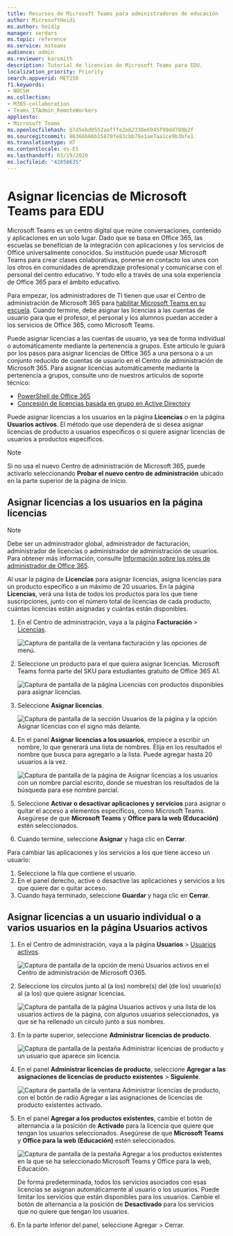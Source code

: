 ```yaml
---
title: Recursos de Microsoft Teams para administradores de educación
author: MicrosoftHeidi
ms.author: heidip
manager: serdars
ms.topic: reference
ms.service: msteams
audience: admin
ms.reviewer: karsmith
description: Tutorial de licencias de Microsoft Teams para EDU.
localization_priority: Priority
search.appverid: MET150
f1.keywords:
- NOCSH
ms.collection:
- M365-collaboration
- Teams_ITAdmin_RemoteWorkers
appliesto:
- Microsoft Teams
ms.openlocfilehash: b7d5ebd0552aafffe2eb2330e6945f99dd788b2f
ms.sourcegitcommit: 86366b66b15870fe83cbb76e1ae7aa1ce9b3bfe1
ms.translationtype: HT
ms.contentlocale: es-ES
ms.lasthandoff: 03/19/2020
ms.locfileid: "42858635"
---
```

# <a name="assign-microsoft-teams-licenses-for-edu"></a>Asignar licencias de Microsoft Teams para EDU

Microsoft Teams es un centro digital que reúne conversaciones, contenido y aplicaciones en un solo lugar. Dado que se basa en Office 365, las escuelas se benefician de la integración con aplicaciones y los servicios de Office universalmente conocidos. Su institución puede usar Microsoft Teams para crear clases colaborativas, ponerse en contacto los unos con los otros en comunidades de aprendizaje profesional y comunicarse con el personal del centro educativo. Y todo ello a través de una sola experiencia de Office 365 para el ámbito educativo.

Para empezar, los administradores de TI tienen que usar el Centro de administración de Microsoft 365 para [habilitar Microsoft Teams en su escuela](https://docs.microsoft.com/microsoft-365/education/intune-edu-trial/enable-microsoft-teams).
Cuando termine, debe asignar las licencias a las cuentas de usuario para que el profesor, el personal y los alumnos puedan acceder a los servicios de Office 365, como Microsoft Teams.

Puede asignar licencias a las cuentas de usuario, ya sea de forma individual o automáticamente mediante la pertenencia a grupos. Este artículo le guiará por los pasos para asignar licencias de Office 365 a una persona o a un conjunto reducido de cuentas de usuario en el Centro de administración de Microsoft 365. Para asignar licencias automáticamente mediante la pertenencia a grupos, consulte uno de nuestros artículos de soporte técnico:

- [PowerShell de Office 365](https://docs.microsoft.com/office365/enterprise/powershell/assign-licenses-to-user-accounts-with-office-365-powershell)
- [Concesión de licencias basada en grupo en Active Directory](https://docs.microsoft.com/azure/active-directory/users-groups-roles/licensing-groups-assign)

Puede asignar licencias a los usuarios en la página **Licencias** o en la página **Usuarios activos**. El método que use dependerá de si desea asignar licencias de producto a usuarios específicos o si quiere asignar licencias de usuarios a productos específicos.

> [!NOTE]
> Si no usa el nuevo Centro de administración de Microsoft 365, puede activarlo seleccionando **Probar el nuevo centro de administración** ubicado en la parte superior de la página de inicio.

## <a name="assign-licenses-to-users-on-the-licenses-page"></a>Asignar licencias a los usuarios en la página licencias

> [!NOTE]
> Debe ser un administrador global, administrador de facturación, administrador de licencias o administrador de administración de usuarios. Para obtener más información, consulte [Información sobre los roles de administrador de Office 365](https://docs.microsoft.com/microsoft-365/admin/add-users/about-admin-roles).

Al usar la página de **Licencias** para asignar licencias, asigna licencias para un producto específico a un máximo de 20 usuarios. En la página **Licencias**, verá una lista de todos los productos para los que tiene suscripciones, junto con el número total de licencias de cada producto, cuántas licencias están asignadas y cuántas están disponibles.

1. En el Centro de administración, vaya a la página **Facturación** > [Licencias](https://go.microsoft.com/fwlink/p/?linkid=842264).

   ![Captura de pantalla de la ventana facturación y las opciones de menú.](media/EDU-Lic-Billing-License.png)
2. Seleccione un producto para el que quiera asignar licencias. Microsoft Teams forma parte del SKU para estudiantes gratuito de Office 365 A1.

   ![Captura de pantalla de la página Licencias con productos disponibles para asignar licencias.](media/EDU-Lic-Licenses-Products.png)
3. Seleccione **Asignar licencias**.

   ![Captura de pantalla de la sección Usuarios de la página y la opción Asignar licencias con el signo más delante.](media/EDU-Lic-Assign-Licenses.png)
4. En el panel **Asignar licencias a los usuarios**, empiece a escribir un nombre, lo que generará una lista de nombres. Elija en los resultados el nombre que busca para agregarlo a la lista. Puede agregar hasta 20 usuarios a la vez.

   ![Captura de pantalla de la página de Asignar licencias a los usuarios con un nombre parcial escrito, donde se muestran los resultados de la búsqueda para ese nombre parcial.](media/EDU-Lic-Assign-Licenses-Users.png)
5. Seleccione **Activar o desactivar aplicaciones y servicios** para asignar o quitar el acceso a elementos específicos, como Microsoft Teams. Asegúrese de que **Microsoft Teams** y **Office para la web (Educación)** estén seleccionados.
6. Cuando termine, seleccione **Asignar** y haga clic en **Cerrar**.

Para cambiar las aplicaciones y los servicios a los que tiene acceso un usuario:

1. Seleccione la fila que contiene el usuario.
1. En el panel derecho, active o desactive las aplicaciones y servicios a los que quiere dar o quitar acceso.
1. Cuando haya terminado, seleccione **Guardar** y haga clic en **Cerrar**.

## <a name="assign-licenses-to-an-individual-or-multiple-users-on-the-active-users-page"></a>Asignar licencias a un usuario individual o a varios usuarios en la página Usuarios activos

1. En el Centro de administración, vaya a la página **Usuarios**  >  [Usuarios activos](https://go.microsoft.com/fwlink/p/?linkid=834822).

   ![Captura de pantalla de la opción de menú Usuarios activos en el Centro de administración de Microsoft O365.](media/EDU-Lic-Active-Users.png)
2. Seleccione los círculos junto al (a los) nombre(s) del (de los) usuario(s) al (a los) que quiere asignar licencias.

   ![Captura de pantalla de la página Usuarios activos y una lista de los usuarios activos de la página, con algunos usuarios seleccionados, ya que se ha rellenado un círculo junto a sus nombres.](media/EDU-Lic-Active-Users-List.png)
3. En la parte superior, seleccione **Administrar licencias de producto**.

   ![Captura de pantalla de la pestaña Administrar licencias de producto y un usuario que aparece sin licencia.](media/EDU-Lic-Manage-Product-Licenses.png)
4. En el panel **Administrar licencias de producto**, seleccione **Agregar a las asignaciones de licencias de producto existentes**  >  **Siguiente**.

   ![Captura de pantalla de la ventana Administrar licencias de producto, con el botón de radio Agregar a las asignaciones de licencias de producto existentes activado.](media/EDU-Lic-Add-Existing-Product.png)
5. En el panel **Agregar a los productos existentes**, cambie el botón de alternancia a la posición de **Activado** para la licencia que quiere que tengan los usuarios seleccionados. Asegúrese de que **Microsoft Teams** y **Office para la web (Educación)** estén seleccionados.

   ![Captura de pantalla de la pestaña Agregar a los productos existentes en la que se ha seleccionado Microsoft Teams y Office para la web, Educación.](media/EDU-Lic-Add-Existing-Products.png)

   De forma predeterminada, todos los servicios asociados con esas licencias se asignan automáticamente al usuario o los usuarios. Puede limitar los servicios que están disponibles para los usuarios. Cambie el botón de alternancia a la posición de **Desactivado** para los servicios que no quiere que tengan los usuarios.
6. En la parte inferior del panel, seleccione Agregar > Cerrar.
